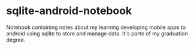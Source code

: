 # sqlite-android-notebook
Notebook containing notes about my learning developing mobile apps to android using sqlite to store and manage data. It's parte of my graduation degree.
